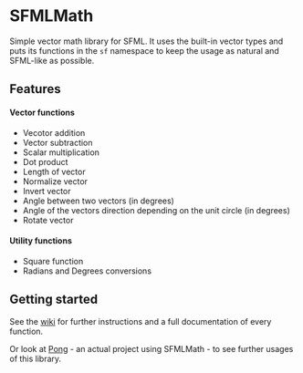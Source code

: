 # SFMLMath
Simple vector math library for SFML. It uses the built-in vector types and puts its functions in the `sf` namespace to keep the usage as natural and SFML-like as possible.

## Features
#### Vector functions
* Vecotor addition
* Vector subtraction
* Scalar multiplication
* Dot product
* Length of vector
* Normalize vector
* Invert vector
* Angle between two vectors (in degrees)
* Angle of the vectors direction depending on the unit circle (in degrees)
* Rotate vector

#### Utility functions
* Square function
* Radians and Degrees conversions

## Getting started
See the [wiki](https://github.com/wagnrd/SFMLMath/wiki) for further instructions and a full documentation of every function.

Or look at [Pong](https://github.com/wagnrd/Pong) - an actual project using SFMLMath - to see further usages of this library.
